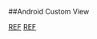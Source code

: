 ##Android Custom View

[REF](file:///home/houruhou/Software/Apps/adt-bundle-linux-x86_64-20140702/sdk/docs/training/custom-views/index.html)
[REF](guide/topics/ui/custom-components.html)


